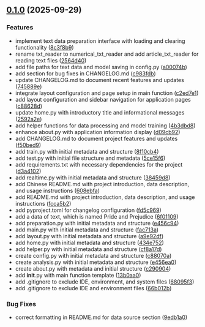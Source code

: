 <!-- insertion marker -->
<a name="0.1.0"></a>

## [0.1.0](https://github.com///compare/2b3230adb8ce8a9f4a2e2b61d1c977c73fe8d75b...0.1.0) (2025-09-29)

### Features

- implement text data preparation interface with loading and clearing functionality ([8c3f8b9](https://github.com///commit/8c3f8b9753591635d677f8b4b5fc42b453d86a1b))
- rename txt_reader to numerical_txt_reader and add article_txt_reader for reading text files ([2564d40](https://github.com///commit/2564d403f321aa3a880f341838814956970cf24b))
- add file paths for text data and model saving in config.py ([a00074b](https://github.com///commit/a00074bc50dc5effc65a6eb1aa717af375834263))
- add section for bug fixes in CHANGELOG.md ([c983fdb](https://github.com///commit/c983fdbc11d8c70e3dfcd012dadfe5c00ba8f580))
- update CHANGELOG.md to document recent features and updates ([745889e](https://github.com///commit/745889e5c9bdebd5fa69cb15cfb4e59b0d4e56fb))
- integrate layout configuration and page setup in main function ([c2ed7e1](https://github.com///commit/c2ed7e1751e6381406b2df7036724190fe621688))
- add layout configuration and sidebar navigation for application pages ([c88628d](https://github.com///commit/c88628df1010d16b58b6e7eaa46bf623e31cac41))
- update home.py with introductory title and informational messages ([2592a2e](https://github.com///commit/2592a2eff8494aee2ca0eff115cd653d55a4f011))
- add helper functions for data processing and model training ([4b3dbd8](https://github.com///commit/4b3dbd886d7911aa33ca5dc0fe27c2ec56f2006c))
- enhance about.py with application information display ([d09cb92](https://github.com///commit/d09cb9270a2355523a961bc1eea6a3ffbca18e7a))
- add CHANGELOG.md to document project features and updates ([f50bed9](https://github.com///commit/f50bed988fc3d915bae65efb37518b1378a417ac))
- add train.py with initial metadata and structure ([8f10cb4](https://github.com///commit/8f10cb4c9c48d6e08a0607db7bfb7821f2ad9bbe))
- add test.py with initial file structure and metadata ([5ce15f6](https://github.com///commit/5ce15f6b2c5389b2df380dd229a5c8a830de7d84))
- add requirements.txt with necessary dependencies for the project ([d3a4102](https://github.com///commit/d3a41029bdda95298ae330bf33333c9bafa45366))
- add realtime.py with initial metadata and structure ([38459d8](https://github.com///commit/38459d8b4c003abe63bae3e177fcb6609d8007c2))
- add Chinese README.md with project introduction, data description, and usage instructions ([608ebfa](https://github.com///commit/608ebfa663b4521828856a7c280fdc65d3bd9a0f))
- add README.md with project introduction, data description, and usage instructions ([fcca5b2](https://github.com///commit/fcca5b265f96851a1bc6674eb805400435c537a4))
- add pyproject.toml for changelog configuration ([fd5c969](https://github.com///commit/fd5c969f54666dd94f9970cb754b70553bb217dd))
- add a data of text, which is named Pride and Prejudice ([6f01109](https://github.com///commit/6f01109dffa2f58f39087fcb2bef861a4fd90628))
- add preparation.py with initial metadata and structure ([e456c94](https://github.com///commit/e456c944d5bb4caf2210d467d494a8d3e321401b))
- add main.py with initial metadata and structure ([fac713a](https://github.com///commit/fac713aebc4f49427bc204b5dbc48f5cd2967f84))
- add layout.py with initial metadata and structure ([a9e92df](https://github.com///commit/a9e92dfe005b9ccedc12d58db48c93edf9151757))
- add home.py with initial metadata and structure ([434e752](https://github.com///commit/434e752ba7a852e5ace146d7feb701204fe2e769))
- add helper.py with initial metadata and structure ([cf8a17d](https://github.com///commit/cf8a17d4078d0185b63f58c4a17c0ceca133085d))
- create config.py with initial metadata and structure ([c88070a](https://github.com///commit/c88070a4a20b98fb25a25d5b2cd41520115dba62))
- create analysis.py with initial metadata and structure ([e456ea0](https://github.com///commit/e456ea026bf0110d893f36b6f5e07590245925f2))
- create about.py with metadata and initial structure ([c290904](https://github.com///commit/c290904e50eeab55b64fc37c4ae97fa2a439aa21))
- add __init__.py with main function template ([13b0aa0](https://github.com///commit/13b0aa09441030801049f34fed8b0228e90430cb))
- add .gitignore to exclude IDE, environment, and system files ([68095f3](https://github.com///commit/68095f300c165f9db431d610b05b0d4d8610fec9))
- add .gitignore to exclude IDE and environment files ([66b012b](https://github.com///commit/66b012be3417348a10b6be4ce575d6deefd11496))

### Bug Fixes

- correct formatting in README.md for data source section ([9edb1a0](https://github.com///commit/9edb1a0203bb025aa55607d55779d2ecd3c45cbc))

